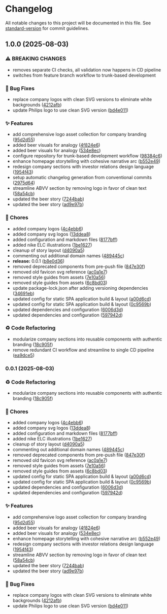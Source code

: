 # Changelog

All notable changes to this project will be documented in this file. See [standard-version](https://github.com/conventional-changelog/standard-version) for commit guidelines.

## 1.0.0 (2025-08-03)


### ⚠ BREAKING CHANGES

* removes separate CI checks, all validation now happens in CD pipeline
* switches from feature branch workflow to trunk-based development

### 🐛 Bug Fixes

* replace company logos with clean SVG versions to eliminate white backgrounds ([4212afb](https://github.com/romdj/zerotoone.solutions/commit/4212afb9821ba6ef7c414ed09bb09e8668311d40))
* update Philips logo to use clean SVG version ([bd4e011](https://github.com/romdj/zerotoone.solutions/commit/bd4e011fa3ec8fad0ad51e27ea79b4eb8653e5f2))


### ✨ Features

* add comprehensive logo asset collection for company branding ([95d2d55](https://github.com/romdj/zerotoone.solutions/commit/95d2d5554120c7935e10949564449dc42ead3312))
* added beer visuals for analogy ([4f824e6](https://github.com/romdj/zerotoone.solutions/commit/4f824e61edf66917adc455b0d5a8d865942f7110))
* added beer visuals for analogy ([534e8ec](https://github.com/romdj/zerotoone.solutions/commit/534e8ece1d64aa8d84a74c5a2c78fd8163b1c70c))
* configure repository for trunk-based development workflow ([98384c6](https://github.com/romdj/zerotoone.solutions/commit/98384c6712faa4e9af891e16d5c6b6eae87e308c))
* enhance homepage storytelling with cohesive narrative arc ([b552e49](https://github.com/romdj/zerotoone.solutions/commit/b552e49b5b05cdb30e5cbae197486c457dd8164f))
* redesign company sections with investor relations design language ([1954f43](https://github.com/romdj/zerotoone.solutions/commit/1954f43b27a4bbd8ea0a30f182145de51d89d090))
* setup automatic changelog generation from conventional commits ([2975d64](https://github.com/romdj/zerotoone.solutions/commit/2975d6489f1721df42771d02ef00921e11bd2ba6))
* streamline ABVV section by removing logo in favor of clean text ([58a54cb](https://github.com/romdj/zerotoone.solutions/commit/58a54cbe3d1b0d2de36633d9cf33a7950a403ccc))
* updated the beer story ([7244bab](https://github.com/romdj/zerotoone.solutions/commit/7244bab66cadb021a4221cf25842a900ea496cbf))
* updated the beer story ([ad9e97b](https://github.com/romdj/zerotoone.solutions/commit/ad9e97beae9b1b8667805df53129ef350694a6e2))


### 🔧 Chores

* added company logos ([4c4ebb6](https://github.com/romdj/zerotoone.solutions/commit/4c4ebb6a88c322b5e1bc3fc74181360059eeb4c0))
* added company svg logos ([13ddea8](https://github.com/romdj/zerotoone.solutions/commit/13ddea802be1506af616d53a69329f6a20f6a90d))
* added configuration and markdown files ([8177bff](https://github.com/romdj/zerotoone.solutions/commit/8177bff15bb272efc5a2928c915df7c074ca5ee0))
* added nike ELC illustrations ([1be1627](https://github.com/romdj/zerotoone.solutions/commit/1be1627e658ec79c9831836e63f7305d179d1c80))
* cleanup of story layout ([d4090a5](https://github.com/romdj/zerotoone.solutions/commit/d4090a58e254847bc77ea8cc2d1c314ccea4b047))
* commenting out additional domain names ([489445c](https://github.com/romdj/zerotoone.solutions/commit/489445c4ec12bff7b616d25e73ff5b876a946995))
* **release:** 0.0.1 ([b8e0d36](https://github.com/romdj/zerotoone.solutions/commit/b8e0d36b6168c31ae9a60a5cbd22954befb51e4a))
* removed deprecated components from pre-push file ([847e30f](https://github.com/romdj/zerotoone.solutions/commit/847e30fb33298ae085c0a3d4f223862f9dcc4b27))
* removed old favicon svg reference ([ac0a1e7](https://github.com/romdj/zerotoone.solutions/commit/ac0a1e792654b341b7c2b71d35fb6f301fa1f206))
* removed style guides from assets ([7e10a56](https://github.com/romdj/zerotoone.solutions/commit/7e10a56b274c08bfec32ae56f14b204de8ff54ac))
* removed style guides from assets ([6c8bd03](https://github.com/romdj/zerotoone.solutions/commit/6c8bd03c4561841003089a9550271d54fdac2abe))
* update package-lock.json after adding versioning dependencies ([34691eb](https://github.com/romdj/zerotoone.solutions/commit/34691ebb06ffce3b73fde24912b6cb7c13f14773))
* updated config for static SPA application build & layout ([a00d6cd](https://github.com/romdj/zerotoone.solutions/commit/a00d6cd884d0344d14edca4a4df8d4da362d8d36))
* updated config for static SPA application build & layout ([0c9569b](https://github.com/romdj/zerotoone.solutions/commit/0c9569b071d774d77436b71243c6cda4291b0b58))
* updated dependencies and configuration ([6006d3d](https://github.com/romdj/zerotoone.solutions/commit/6006d3d70062b2fa8f80d1adb2cb3b50d972908a))
* updated dependencies and configuration ([597942d](https://github.com/romdj/zerotoone.solutions/commit/597942d54517b77f933105d44f9238a5cf36a616))


### ♻️ Code Refactoring

* modularize company sections into reusable components with authentic branding ([18c905f](https://github.com/romdj/zerotoone.solutions/commit/18c905fdc2222789710fd19a33831c1d0f08a47b))
* remove redundant CI workflow and streamline to single CD pipeline ([ea9dce5](https://github.com/romdj/zerotoone.solutions/commit/ea9dce508af22acde417649151d4d13290d058f3))

### 0.0.1 (2025-08-03)


### ♻️ Code Refactoring

* modularize company sections into reusable components with authentic branding ([18c905f](https://github.com/romdj/zerotoone.solutions/commit/18c905fdc2222789710fd19a33831c1d0f08a47b))


### 🔧 Chores

* added company logos ([4c4ebb6](https://github.com/romdj/zerotoone.solutions/commit/4c4ebb6a88c322b5e1bc3fc74181360059eeb4c0))
* added company svg logos ([13ddea8](https://github.com/romdj/zerotoone.solutions/commit/13ddea802be1506af616d53a69329f6a20f6a90d))
* added configuration and markdown files ([8177bff](https://github.com/romdj/zerotoone.solutions/commit/8177bff15bb272efc5a2928c915df7c074ca5ee0))
* added nike ELC illustrations ([1be1627](https://github.com/romdj/zerotoone.solutions/commit/1be1627e658ec79c9831836e63f7305d179d1c80))
* cleanup of story layout ([d4090a5](https://github.com/romdj/zerotoone.solutions/commit/d4090a58e254847bc77ea8cc2d1c314ccea4b047))
* commenting out additional domain names ([489445c](https://github.com/romdj/zerotoone.solutions/commit/489445c4ec12bff7b616d25e73ff5b876a946995))
* removed deprecated components from pre-push file ([847e30f](https://github.com/romdj/zerotoone.solutions/commit/847e30fb33298ae085c0a3d4f223862f9dcc4b27))
* removed old favicon svg reference ([ac0a1e7](https://github.com/romdj/zerotoone.solutions/commit/ac0a1e792654b341b7c2b71d35fb6f301fa1f206))
* removed style guides from assets ([7e10a56](https://github.com/romdj/zerotoone.solutions/commit/7e10a56b274c08bfec32ae56f14b204de8ff54ac))
* removed style guides from assets ([6c8bd03](https://github.com/romdj/zerotoone.solutions/commit/6c8bd03c4561841003089a9550271d54fdac2abe))
* updated config for static SPA application build & layout ([a00d6cd](https://github.com/romdj/zerotoone.solutions/commit/a00d6cd884d0344d14edca4a4df8d4da362d8d36))
* updated config for static SPA application build & layout ([0c9569b](https://github.com/romdj/zerotoone.solutions/commit/0c9569b071d774d77436b71243c6cda4291b0b58))
* updated dependencies and configuration ([6006d3d](https://github.com/romdj/zerotoone.solutions/commit/6006d3d70062b2fa8f80d1adb2cb3b50d972908a))
* updated dependencies and configuration ([597942d](https://github.com/romdj/zerotoone.solutions/commit/597942d54517b77f933105d44f9238a5cf36a616))


### ✨ Features

* add comprehensive logo asset collection for company branding ([95d2d55](https://github.com/romdj/zerotoone.solutions/commit/95d2d5554120c7935e10949564449dc42ead3312))
* added beer visuals for analogy ([4f824e6](https://github.com/romdj/zerotoone.solutions/commit/4f824e61edf66917adc455b0d5a8d865942f7110))
* added beer visuals for analogy ([534e8ec](https://github.com/romdj/zerotoone.solutions/commit/534e8ece1d64aa8d84a74c5a2c78fd8163b1c70c))
* enhance homepage storytelling with cohesive narrative arc ([b552e49](https://github.com/romdj/zerotoone.solutions/commit/b552e49b5b05cdb30e5cbae197486c457dd8164f))
* redesign company sections with investor relations design language ([1954f43](https://github.com/romdj/zerotoone.solutions/commit/1954f43b27a4bbd8ea0a30f182145de51d89d090))
* streamline ABVV section by removing logo in favor of clean text ([58a54cb](https://github.com/romdj/zerotoone.solutions/commit/58a54cbe3d1b0d2de36633d9cf33a7950a403ccc))
* updated the beer story ([7244bab](https://github.com/romdj/zerotoone.solutions/commit/7244bab66cadb021a4221cf25842a900ea496cbf))
* updated the beer story ([ad9e97b](https://github.com/romdj/zerotoone.solutions/commit/ad9e97beae9b1b8667805df53129ef350694a6e2))


### 🐛 Bug Fixes

* replace company logos with clean SVG versions to eliminate white backgrounds ([4212afb](https://github.com/romdj/zerotoone.solutions/commit/4212afb9821ba6ef7c414ed09bb09e8668311d40))
* update Philips logo to use clean SVG version ([bd4e011](https://github.com/romdj/zerotoone.solutions/commit/bd4e011fa3ec8fad0ad51e27ea79b4eb8653e5f2))
